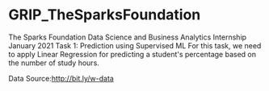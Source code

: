 # GRIP_TheSparksFoundation
The Sparks Foundation Data Science and Business Analytics Internship January 2021
Task 1: Prediction using Supervised ML
For this task, we need to apply Linear Regression for predicting a student's percentage based on the number of study hours.

Data Source:http://bit.ly/w-data
